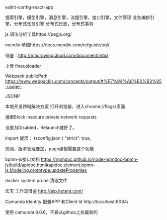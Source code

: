 eslint-config-react-app

搜索引擎，模型引擎，消息引擎，流程引擎，接口引擎，文件管理
业务编排引擎，分布式任务引擎
分布式日志，分布式事务

js 语法分析工具https://pegjs.org/

mendix 参照https://docs.mendix.com/refguide/oql/

借鉴：http://macrowingcloud.com/document/inbiz

上传 fineuploader

Webpack publicPath https://www.webpackjs.com/concepts/output/#%E7%94%A8%E6%B3%95-usage-

JSONP

本地开发跨域解决方案
打开浏览器，进入chrome://flags/页面

搜索Block insecure private network requests

设置为Disabled，Relaunch就好了。

import 提示：
tsconfig.json
{
  "strict": true,

快照，版本管理要加，page编辑需要这个功能

bpmn-js接口文档
https://npmdoc.github.io/node-npmdoc-bpmn-js/build/apidoc.html#apidoc.element.bpmn-js.Modeling.prototype.updateProperties


docker system prune  清理文件

宏天 工作流借鉴 http://eip.hotent.com/

Camunda Identity 配置APP 和Client Id 
http://localhost:8084/


使用 camunda 8.0.6，不要从github上拉最新的
